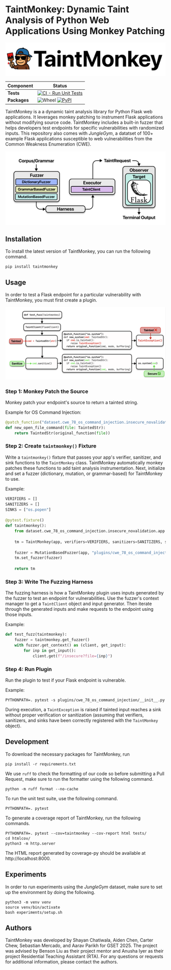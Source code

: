 # TaintMonkey: Dynamic Taint Analysis of Python Web Applications Using Monkey Patching

![TaintMonkey banner](https://raw.githubusercontent.com/bliutech/TaintMonkey/refs/heads/main/.github/taintmonkey_banner.png)

| **Component** | **Status** |
| ----------- | ----------------------------------------------------------------------------------------------------- |
| **Tests**   | [![CI - Run Unit Tests](https://github.com/bliutech/TaintMonkey/actions/workflows/test.yaml/badge.svg)](https://github.com/bliutech/TaintMonkey/actions) |
| **Packages** | ![Wheel](https://img.shields.io/pypi/wheel/taintmonkey.svg) [![PyPI](https://img.shields.io/pypi/v/taintmonkey.svg)](https://pypi.org/project/taintmonkey/) |

TaintMonkey is a a dynamic taint analysis library for Python Flask web applications. It leverages monkey patching to instrument Flask applications without modifying source code. TaintMonkey includes a built-in fuzzer that helps developers test endpoints for specific vulnerabilities with randomized inputs. This repository also comes with *JungleGym*, a datatset of 100+ example Flask applications susceptible to web vulnerabilities from the Common Weakness Enumeration (CWE). 

![TaintMonkey components](.github/taintmonkey_components.png)

## Installation
To install the latest version of TaintMonkey, you can run the following command.

```
pip install taintmonkey
```

## Usage
In order to test a Flask endpoint for a particular vulnerability with TaintMonkey, you must first create a plugin.

![TaintMonkey dataflow](.github/taintmonkey_dataflow.png)

### Step 1: Monkey Patch the Source
Monkey patch your endpoint's source to return a tainted string.

Example for OS Command Injection:
```python
@patch_function("dataset.cwe_78_os_command_injection.insecure_novalidation.app.open_file_command")
def new_open_file_command(file: TaintedStr):
    return TaintedStr(original_function(file))
```

### Step 2: Create `taintmonkey()` Fixture
Write a `taintmonkey()` fixture that passes your app's verifier, sanitizer, and sink functions to the `TaintMonkey` class. TaintMonkey automatically monkey patches these functions to add taint analysis instrumentation. Next, initialize and set a fuzzer (dictionary, mutation, or grammar-based) for TaintMonkey to use.

Example:
```python
VERIFIERS = []
SANITIZERS = []
SINKS = ["os.popen"]

@pytest.fixture()
def taintmonkey():
    from dataset.cwe_78_os_command_injection.insecure_novalidation.app import app

    tm = TaintMonkey(app, verifiers=VERIFIERS, sanitizers=SANITIZERS, sinks=SINKS)

    fuzzer = MutationBasedFuzzer(app, "plugins/cwe_78_os_command_injection/corpus.txt")
    tm.set_fuzzer(fuzzer)

    return tm
```

### Step 3: Write The Fuzzing Harness
The fuzzing harness is how a TaintMonkey plugin uses inputs generated by the fuzzer to test an endpoint for vulnerabilities. Use the fuzzer's context manager to get a `TaintClient` object and input generator. Then iterate through the generated inputs and make requests to the endpoint using those inputs.

Example:
```python
def test_fuzz(taintmonkey):
    fuzzer = taintmonkey.get_fuzzer()
    with fuzzer.get_context() as (client, get_input):
        for inp in get_input():
            client.get(f"/insecure?file={inp}")
```

### Step 4: Run Plugin
Run the plugin to test if your Flask endpoint is vulnerable.

Example:
```
PYTHONPATH=. pytest -s plugins/cwe_78_os_command_injection/__init__.py
```

During execution, a `TaintException` is raised if tainted input reaches a sink without proper verification or sanitization (assuming that verifiers, sanitizers, and sinks have been correctly registered with the `TaintMonkey` object).


## Development
To download the necessary packages for TaintMonkey, run
```
pip install -r requirements.txt
```

We use `ruff` to check the formatting of our code so before submitting a Pull Request, make sure to run the formatter using the following command.

```
python -m ruff format --no-cache
```

To run the unit test suite, use the following command.

```
PYTHONPATH=. pytest
```

To generate a coverage report of TaintMonkey, run the following commands.

```
PYTHONPATH=. pytest --cov=taintmonkey --cov-report html tests/
cd htmlcov/
python3 -m http.server
```

The HTML report generated by coverage-py should be available at http://localhost:8000.

## Experiments
In order to run experiments using the *JungleGym* dataset, make sure to set up the environment by doing the following.

```
python3 -m venv venv
source venv/bin/activate
bash experiments/setup.sh
```

## Authors
TaintMonkey was developed by Shayan Chatiwala, Aiden Chen, Carter Chew, Sebastian Mercado, and Aarav Parikh for GSET 2025. The project was advised by Benson Liu as their project mentor and Anusha Iyer as their project Residential Teaching Assistant (RTA). For any questions or requests for additional information, please contact the authors.

